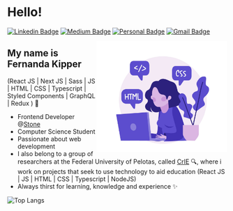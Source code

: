 
<h1>Hello!</h1>

[![Linkedin Badge](https://img.shields.io/badge/-LinkedIn-6633cc?style=flat-square&logo=Linkedin&logoColor=white&link=https://www.linkedin.com/in/fernanda-kipper-5958a61a9/)](https://www.linkedin.com/in/fernanda-kipper-5958a61a9/)
[![Medium Badge](https://img.shields.io/badge/-Medium-6633cc?style=flat-square&logo=Medium&logoColor=white&link=https://nanda-kipper.medium.com/)](https://nanda-kipper.medium.com/)
[![Personal Badge](https://img.shields.io/badge/-Website-6633cc?style=flat-square&logo=Me&logoColor=white&link=https://www.fernandakipper.com/)](https://fernandakipper.com/)
[![Gmail Badge](https://img.shields.io/badge/-nanda.kipper@gmail.com-6633cc?style=flat-square&logo=Gmail&logoColor=white&link=mailto:nanda.kipper@gmail.com)](mailto:nanda.kipper@gmail.com)

<img align="right" alt="Code Girl image" src="./codeGirl.jpg"  width="300px"/>

## My name is Fernanda Kipper
(React JS | Next JS | Sass | JS | HTML | CSS | Typescript | Styled Components | GraphQL | Redux ) 🚀
- Frontend Developer @[Stone](https://www.stone.com.br/)
- Computer Science Student
- Passionate about web development
- I also belong to a group of researchers at the Federal University of Pelotas, called [CrIE](http://crie.space/) 🔍, where i work on projects that seek to use technology to aid education (React JS | JS | HTML | CSS | Typescript | NodeJS)
- Always thirst for learning, knowledge and experience ✨

![Top Langs](https://github-readme-stats.vercel.app/api/top-langs/?username=Fernanda-Kipper&hide=TeX&layout=compact)


